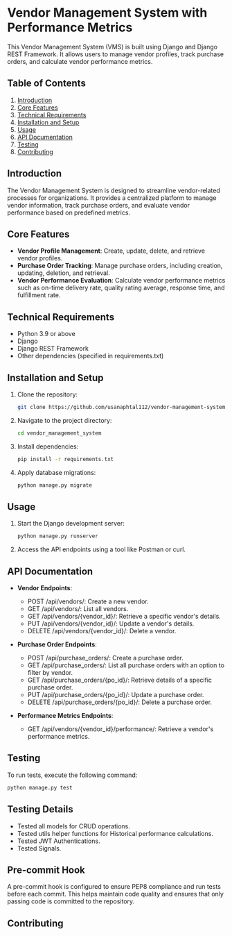 # Vendor Management System with Performance Metrics

This Vendor Management System (VMS) is built using Django and Django REST Framework. It allows users to manage vendor profiles, track purchase orders, and calculate vendor performance metrics.

## Table of Contents

1. [Introduction](#introduction)
2. [Core Features](#core-features)
3. [Technical Requirements](#technical-requirements)
4. [Installation and Setup](#installation-and-setup)
5. [Usage](#usage)
6. [API Documentation](#api-documentation)
7. [Testing](#testing)
8. [Contributing](#contributing)

## Introduction

The Vendor Management System is designed to streamline vendor-related processes for organizations. It provides a centralized platform to manage vendor information, track purchase orders, and evaluate vendor performance based on predefined metrics.

## Core Features

- **Vendor Profile Management**: Create, update, delete, and retrieve vendor profiles.
- **Purchase Order Tracking**: Manage purchase orders, including creation, updating, deletion, and retrieval.
- **Vendor Performance Evaluation**: Calculate vendor performance metrics such as on-time delivery rate, quality rating average, response time, and fulfillment rate.

## Technical Requirements

- Python 3.9 or above
- Django
- Django REST Framework
- Other dependencies (specified in requirements.txt)

## Installation and Setup

1. Clone the repository:

   ```bash
   git clone https://github.com/usanaphtal112/vendor-management-system.git
   ```

2. Navigate to the project directory:

   ```bash
   cd vendor_management_system
   ```

3. Install dependencies:

   ```bash
   pip install -r requirements.txt
   ```

4. Apply database migrations:
   ```bash
   python manage.py migrate
   ```

## Usage

1. Start the Django development server:

   ```bash
   python manage.py runserver
   ```

2. Access the API endpoints using a tool like Postman or curl.

## API Documentation

- **Vendor Endpoints**:

  - POST /api/vendors/: Create a new vendor.
  - GET /api/vendors/: List all vendors.
  - GET /api/vendors/{vendor_id}/: Retrieve a specific vendor's details.
  - PUT /api/vendors/{vendor_id}/: Update a vendor's details.
  - DELETE /api/vendors/{vendor_id}/: Delete a vendor.

- **Purchase Order Endpoints**:

  - POST /api/purchase_orders/: Create a purchase order.
  - GET /api/purchase_orders/: List all purchase orders with an option to filter by vendor.
  - GET /api/purchase_orders/{po_id}/: Retrieve details of a specific purchase order.
  - PUT /api/purchase_orders/{po_id}/: Update a purchase order.
  - DELETE /api/purchase_orders/{po_id}/: Delete a purchase order.

- **Performance Metrics Endpoints**:

  - GET /api/vendors/{vendor_id}/performance/: Retrieve a vendor's performance metrics.

## Testing

To run tests, execute the following command:

```bash
python manage.py test
```

## Testing Details

- Tested all models for CRUD operations.
- Tested utils helper functions for Historical performance calculations.
- Tested JWT Authentications.
- Tested Signals.

## Pre-commit Hook

A pre-commit hook is configured to ensure PEP8 compliance and run tests before each commit. This helps maintain code quality and ensures that only passing code is committed to the repository.

## Contributing
